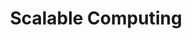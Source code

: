 ---
title: "Scalable Computing"
level: "Master CS"
instructor: "A. Lazovik"
course_code: WMCS017-05
year: 2024-2025
---